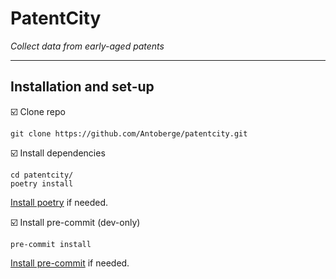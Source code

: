 # PatentCity

*Collect data from early-aged patents*

***

## Installation and set-up


:ballot_box_with_check: Clone repo

```shell script
git clone https://github.com/Antoberge/patentcity.git

```

:ballot_box_with_check: Install dependencies

```shell script
cd patentcity/
poetry install
```

[Install poetry](https://python-poetry.org/) if needed.


:ballot_box_with_check: Install pre-commit (dev-only)

```shell script
pre-commit install
```

[Install pre-commit](https://pre-commit.com) if needed.
